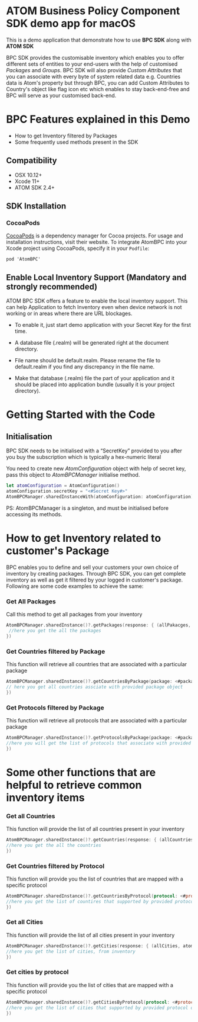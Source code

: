 # ATOM Business Policy Component SDK demo app for macOS


This is a demo application that demonstrate how to use ****BPC SDK**** along with ****ATOM SDK****

BPC SDK provides the customisable inventory which enables you to offer different sets of entities to your end-users with the help of customised *_Packages_* and *_Groups_*. BPC SDK will also provide *_Custom Attributes_* that you can associate with every byte of system related data e.g. Countries data is Atom's property but through BPC, you can add Custom Attributes to Country's object like flag icon etc which enables to stay back-end-free and BPC will serve as your customised back-end.

# BPC Features explained in this Demo

* How to get Inventory filtered by Packages
* Some frequently used methods present in the SDK

## Compatibility

-   OSX 10.12+
-   Xcode 11+
-   ATOM SDK 2.4+

## SDK Installation

### CocoaPods
[CocoaPods](https://cocoapods.org/) is a dependency manager for Cocoa projects. For usage and installation instructions, visit their website. To integrate AtomBPC into your Xcode project using CocoaPods, specify it in your `Podfile`:

```podfile
pod 'AtomBPC'
```
  ## Enable Local Inventory Support (Mandatory and strongly recommended)

ATOM BPC SDK offers a feature to enable the local inventory support. This can help Application to fetch Inventory even when device network is not working or in areas where there are URL blockages.

* To enable it, just start demo application with your Secret Key for the first time.
* A database file (.realm) will be generated right at the document directory.
* File name should be default.realm. Please rename the file to default.realm if you find any discrepancy in the file name.

* Make that database (.realm) file the part of your application  and it should be placed into application bundle (usually it is your project directory).

# Getting Started with the Code

## Initialisation
BPC SDK needs to be initialised with a “SecretKey” provided to you after you buy the subscription which is typically a hex-numeric literal

You need to create new *_AtomConfiguration_* object  with help of secret key, pass this object to *_AtomBPCManager_* initialise method.

  
``` Swift
let atomConfiguration = AtomConfiguration()
atomConfiguration.secretKey = "<#Secret Key#>"
AtomBPCManager.sharedInstanceWith(atomConfiguration: atomConfiguration)
```
PS: AtomBPCManager is a singleton, and must be initialised before accessing its methods.
  

# How to get Inventory related to customer's Package

BPC enables you to define and sell your customers your own choice of inventory by creating packages. Through BPC SDK, you can get complete inventory as well as get it filtered by your logged in customer's package. Following are some code examples to achieve the same:
  

### Get All Packages

Call this method to get all packages from your inventory

``` Swift
AtomBPCManager.sharedInstance()?.getPackages(response: { (allPakacges, atomException) in
 //here you get the all the packages
})
```  

### Get Countries filtered by Package

This function will retrieve all countries that are associated with a particular package
``` Swift
AtomBPCManager.sharedInstance()?.getCountriesByPackage(package: <#package#>, response: { (allCountries, atomException) in
// here you get all countries assciate with provided package object
})
```
### Get Protocols filtered by Package

This function will retrieve all protocols that are associated with a particular package

``` Swift
AtomBPCManager.sharedInstance()?.getProtocolsByPackage(package: <#package#>, response: { (allProtocols, atomException) in
//here you will get the list of protocols that associate with provided package object
})
```  

# Some other functions that are helpful to retrieve common inventory items


### Get all Countries

This function will provide the list of all countries present in your inventory

``` Swift
AtomBPCManager.sharedInstance()?.getCountries(response: { (allCountries, atomException) in
//here you get the all the countries
})
```  

### Get Countries filtered by Protocol

This function will provide you the list of countries that are mapped with a specific protocol

```Swift
AtomBPCManager.sharedInstance()?.getCountriesByProtocol(protocol: <#protocol#>, response: { (allCountries, atomException) in
//here you get the list of countires that supported by provided protocol object
})
```

### Get all Cities

This function will provide the list of all cities present in your inventory

``` Swift
AtomBPCManager.sharedInstance()?.getCities(response: { (allCities, atomException) in
//here you get the list of cities, from inventory
})
```

### Get cities by protocol
This function will provide you the list of cities that are mapped with a specific protocol

``` Swift
AtomBPCManager.sharedInstance()?.getCitiesByProtocol(protocol: <#protocol#> , response: { (allCities, atomException) in
//here you get the list of cities that supported by provided protocol object
})
```
